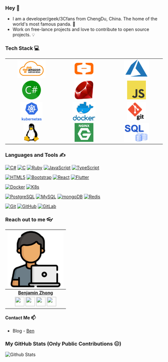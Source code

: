 ### Hey 👋

* I am a developer/geek/3Cfans from ChengDu, China. The home of the world's most famous panda. 🐼
* Work on free-lance projects and love to contribute to open source projects. 💡

### Tech Stack 💻

<table>
<tbody>
<tr>
<td align="center" width="20%">
<img height=60px src="https://github.com/BenjaminX/BenjaminX/blob/master/images/aws.jpg?raw=true"> 
</td>

<td align="center" width="20%">
<img height=60px src="https://github.com/BenjaminX/BenjaminX/blob/master/images/alicloud.png?raw=true"> 
</td>

<td align="center" width="20%">
<img height=60px src="https://github.com/BenjaminX/BenjaminX/blob/master/images/azure.png?raw=true"> 
</td>
</tr>

<tr>
<td align="center" width="20%">
<img height=60px src="https://github.com/BenjaminX/BenjaminX/blob/master/images/csharp.png?raw=true"> 
</td>

<td align="center" width="20%">
<img height=60px src="https://github.com/BenjaminX/BenjaminX/blob/master/images/ruby.png?raw=true"> 
</td>

<td align="center" width="20%">
<img height=60px src="https://github.com/BenjaminX/BenjaminX/blob/master/images/javascript.png?raw=true"> 
</td>
</tr>

<tr>
<td align="center" width="20%">
<img height=60px src="https://github.com/BenjaminX/BenjaminX/blob/master/images/k8s.jpg?raw=true"> 
</td>

<td align="center" width="20%">
<img height=60px src="https://github.com/BenjaminX/BenjaminX/blob/master/images/docker.png?raw=true"> 
</td>

<td align="center" width="20%">
<img height=60px src="https://github.com/BenjaminX/BenjaminX/blob/master/images/git.png?raw=true"> 
</td>    
</tr>

<tr>
<td align="center" width="20%">
<img height=60px src="https://github.com/BenjaminX/BenjaminX/blob/master/images/linux.png?raw=true"> 
</td>

<td align="center" width="20%">
<img height=60px src="https://github.com/BenjaminX/BenjaminX/blob/master/images/nginx.png?raw=true"> 
</td>

<td align="center" width="20%">
<img height=60px src="https://github.com/BenjaminX/BenjaminX/blob/master/images/sql.jpeg?raw=true"> 
</td>
</tr>

</tbody>
</table>

### Languages and Tools ✍️

[![C#](https://img.shields.io/badge/-CSharp-336791?style=flat&logo=C#)](https://github.com/BenjaminX) [![C](https://img.shields.io/badge/C-A8B9CC?style=flat&logo=c&logoColor=white&link=https://github.com/BenjaminX)](https://github.com/BenjaminX)
[![Ruby](https://img.shields.io/badge/-Ruby-563D7C?style=flat&logo=ruby&link=https://github.com/BenjaminX)](https://github.com/BenjaminX)
[![JavaScript](https://img.shields.io/badge/-JavaScript-FCA121?style=flat&logo=javascript&link=https://github.com/BenjaminX)](https://github.com/BenjaminX)
[![TypeScript](https://img.shields.io/badge/-TypeScript-007ACC?style=flat&logo=typescript&link=https://github.com/BenjaminX)](https://github.com/BenjaminX) 

[![HTML5](https://img.shields.io/badge/-HTML5-E34F26?style=flat&logo=html5&logoColor=white&link=https://github.com/BenjaminX)](https://github.com/BenjaminX)  [![Bootstrap](https://img.shields.io/badge/-Bootstrap-563D7C?style=flat&logo=bootstrap&link=https://github.com/BenjaminX)](https://github.com/BenjaminX) [![React](https://img.shields.io/badge/-iOS-black?style=flat&logo=ios&link=https://github.com/BenjaminX)](https://github.com/BenjaminX) [![Flutter](https://img.shields.io/badge/-Flutter-02569B?style=flat&logo=flutter&link=https://github.com/BenjaminX)](https://github.com/BenjaminX)

[![Docker](https://img.shields.io/badge/-Docker-orange?style=flat&logo=docker&link=https://github.com/BenjaminX)](https://github.com/BenjaminX)
[![K8s](https://img.shields.io/badge/-K8s-black?style=flat&logo=Kubernetes&link=https://github.com/BenjaminX)](https://github.com/BenjaminX)

[![PostgreSQL](https://img.shields.io/badge/-PostgreSQL-336791?style=flat&logo=postgresql&link=https://github.com/BenjaminX)](https://github.com/BenjaminX) [![MySQL](https://img.shields.io/badge/-MySQL-E34F26?style=flat&logo=mysql&link=https://github.com/BenjaminX)](https://github.com/BenjaminX)
[![mongoDB](https://img.shields.io/badge/-mongoDB-black?style=flat&logo=mongodb&link=https://github.com/BenjaminX)](https://github.com/BenjaminX)
[![Redis](https://img.shields.io/badge/-Redis-336791?style=flat&logo=redis&link=https://github.com/BenjaminX)](https://github.com/BenjaminX)

[![Git](https://img.shields.io/badge/-Git-red?style=flat&logo=git&link=https://github.com/BenjaminX)](https://github.com/BenjaminX)
[![GitHub](https://img.shields.io/badge/-GitHub-181717?style=flat&logo=github&link=https://github.com/BenjaminX)](https://github.com/BenjaminX)
[![GitLab](https://img.shields.io/badge/-GitLab-FCA121?style=flat&logo=gitlab&link=https://github.com/BenjaminX)](https://github.com/BenjaminX)

### Reach out to me 👓

| <a href="http://benjaminzhong.com/"><img src="https://raw.githubusercontent.com/BenjaminX/BenjaminX/master/images/programmer.png" width="180px" height="180px" /></a> |
| :---------------------------------------------------------------------------------------------------------------------------------------: |
|       **[Benjamin Zhong](http://benjaminzhong.com/)**       |
|<a href="https://twitter.com/BenjaminZhong"><img src="https://cdn.jsdelivr.net/npm/simple-icons@v3/icons/twitter.svg" width="30px" height="30px"></a> <a href="https://github.com/BenjaminX"><img src="https://cdn.jsdelivr.net/npm/simple-icons@v3/icons/github.svg" width="30px" height="30px"></a> <a href="https://www.instagram.com/benjaminzhong/"><img src="https://cdn.jsdelivr.net/npm/simple-icons@v3/icons/instagram.svg" width="30px" height="30px"></a> <a href="https://www.linkedin.com/in/xgodspeedx/"><img src="https://cdn.jsdelivr.net/npm/simple-icons@v3/icons/linkedin.svg" width="30px" height="30px"></a>|

#### Contact Me 📫
- Blog - [Ben](http://benjaminzhong.com)

### My GitHub Stats (Only Public Contributions 😑)

![Github Stats](https://github-readme-stats.vercel.app/api?username=BenjaminX&show_icons=true&title_color=fff&icon_color=79ff97&text_color=9f9f9f&bg_color=151515)
